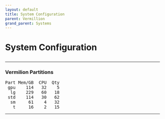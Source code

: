 ```yaml
---
layout: default
title: System Configuration
parent: Vermillion
grand_parent: Systems
---
```


# System Configuration
##

---
### Vermilion Partitions
<pre>
Part Mem/GB  CPU  Qty
 gpu    114   32    5
  lg    229   60   18
 std    114   30   62
  sm     61    4   32
   t     16    2   15</pre>
---
